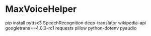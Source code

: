 # MaxVoiceHelper

pip install pyttsx3 SpeechRecognition deep-translator wikipedia-api googletrans==4.0.0-rc1 requests pillow python-dotenv pyaudio
